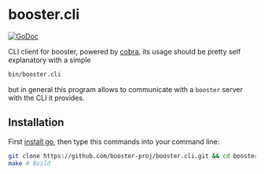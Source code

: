 # booster.cli
[![GoDoc](https://godoc.org/github.com/booster-proj/booster.cli?status.svg)](https://godoc.org/github.com/booster-proj/booster.cli)

CLI client for booster, powered by [cobra](https://github.com/spf13/cobra), its usage should be pretty self explanatory with a simple
``` bash
bin/booster.cli
```
but in general this program allows to communicate with a `booster` server with the CLI it provides.

## Installation
First [install go](https://golang.org/doc/install), then type this commands into your command line:   
``` bash
git clone https://github.com/booster-proj/booster.cli.git && cd booster.cli # Clone
make # Build
```
